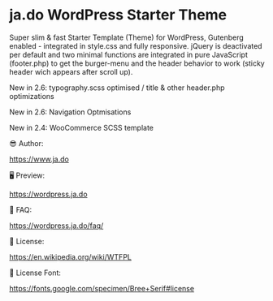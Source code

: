 # ja.do WordPress Starter Theme

Super slim & fast Starter Template (Theme) for WordPress, Gutenberg enabled - integrated in style.css and fully responsive. 
jQuery is deactivated per default and two minimal functions are integrated in pure JavaScript (footer.php) to get the burger-menu and the header behavior to work (sticky header wich appears after scroll up).

New in 2.6: typography.scss optimised / title & other header.php optimizations

New in 2.6: Navigation Optmisations

New in 2.4: WooCommerce SCSS template



😎 Author:

https://www.ja.do

🖥 Preview:

https://wordpress.ja.do

🤷 FAQ:

https://wordpress.ja.do/faq/

📃 License:

https://en.wikipedia.org/wiki/WTFPL

📃 License Font: 

https://fonts.google.com/specimen/Bree+Serif#license
